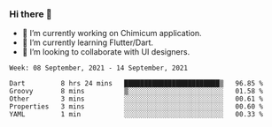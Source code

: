 ### Hi there 👋

<!--
**devcat37/devcat37** is a ✨ _special_ ✨ repository because its `README.md` (this file) appears on your GitHub profile.-->


- 🔭 I’m currently working on Chimicum application.
- 🌱 I’m currently learning Flutter/Dart.
- 👯 I’m looking to collaborate with UI designers.
<!-- - 🤔 I’m looking for help with ... -->

<!--START_SECTION:waka-->
```text
Week: 08 September, 2021 - 14 September, 2021

Dart         8 hrs 24 mins   ████████████████████████▒   96.85 % 
Groovy       8 mins          ▒░░░░░░░░░░░░░░░░░░░░░░░░   01.58 % 
Other        3 mins          ░░░░░░░░░░░░░░░░░░░░░░░░░   00.61 % 
Properties   3 mins          ░░░░░░░░░░░░░░░░░░░░░░░░░   00.60 % 
YAML         1 min           ░░░░░░░░░░░░░░░░░░░░░░░░░   00.33 % 
```
<!--END_SECTION:waka-->
